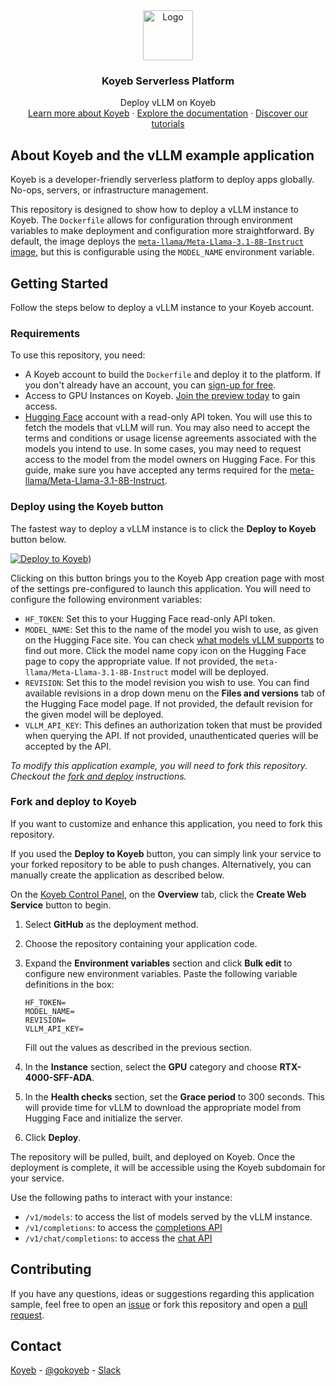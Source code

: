 <div align="center">
  <a href="https://koyeb.com">
    <img src="https://www.koyeb.com/static/images/icons/koyeb.svg" alt="Logo" width="80" height="80">
  </a>
  <h3 align="center">Koyeb Serverless Platform</h3>
  <p align="center">
    Deploy vLLM on Koyeb
    <br />
    <a href="https://koyeb.com">Learn more about Koyeb</a>
    ·
    <a href="https://koyeb.com/docs">Explore the documentation</a>
    ·
    <a href="https://koyeb.com/tutorials">Discover our tutorials</a>
  </p>
</div>

## About Koyeb and the vLLM example application

Koyeb is a developer-friendly serverless platform to deploy apps globally. No-ops, servers, or infrastructure management.

This repository is designed to show how to deploy a vLLM instance to Koyeb. The `Dockerfile` allows for configuration through environment variables to make deployment and configuration more straightforward. By default, the image deploys the [`meta-llama/Meta-Llama-3.1-8B-Instruct` image](https://huggingface.co/meta-llama/Meta-Llama-3.1-8B-Instruct), but this is configurable using the `MODEL_NAME` environment variable.

## Getting Started

Follow the steps below to deploy a vLLM instance to your Koyeb account.

### Requirements

To use this repository, you need:

- A Koyeb account to build the `Dockerfile` and deploy it to the platform. If you don't already have an account, you can [sign-up for free](https://app.koyeb.com/auth/signup).
- Access to GPU Instances on Koyeb. [Join the preview today](https://www.koyeb.com/ai) to gain access.
- [Hugging Face](https://huggingface.co/) account with a read-only API token. You will use this to fetch the models that vLLM will run. You may also need to accept the terms and conditions or usage license agreements associated with the models you intend to use. In some cases, you may need to request access to the model from the model owners on Hugging Face. For this guide, make sure you have accepted any terms required for the [meta-llama/Meta-Llama-3.1-8B-Instruct](https://huggingface.co/meta-llama/Meta-Llama-3.1-8B-Instruct).

### Deploy using the Koyeb button

The fastest way to deploy a vLLM instance is to click the **Deploy to Koyeb** button below.

[![Deploy to Koyeb](https://www.koyeb.com/static/images/deploy/button.svg)](https://app.koyeb.com/deploy?name=koyeb-vllm&type=git&repository=koyeb%2Fexample-vllm&branch=main&builder=dockerfile&instance_type=gpu-nvidia-rtx-4000-sff-ada&env%5BHF_TOKEN%5D=CHANGE_ME&ports=8000%3Bhttp%3B%2F&hc_grace_period%5B8000%5D=300))

Clicking on this button brings you to the Koyeb App creation page with most of the settings pre-configured to launch this application. You will need to configure the following environment variables:

- `HF_TOKEN`: Set this to your Hugging Face read-only API token.
- `MODEL_NAME`: Set this to the name of the model you wish to use, as given on the Hugging Face site. You can check [what models vLLM supports](https://docs.vllm.ai/en/latest/models/supported_models.html) to find out more. Click the model name copy icon on the Hugging Face page to copy the appropriate value. If not provided, the `meta-llama/Meta-Llama-3.1-8B-Instruct` model will be deployed.
- `REVISION`: Set this to the model revision you wish to use. You can find available revisions in a drop down menu on the **Files and versions** tab of the Hugging Face model page. If not provided, the default revision for the given model will be deployed.
- `VLLM_API_KEY`: This defines an authorization token that must be provided when querying the API. If not provided, unauthenticated queries will be accepted by the API.

_To modify this application example, you will need to fork this repository. Checkout the [fork and deploy](#fork-and-deploy-to-koyeb) instructions._

### Fork and deploy to Koyeb

If you want to customize and enhance this application, you need to fork this repository.

If you used the **Deploy to Koyeb** button, you can simply link your service to your forked repository to be able to push changes. Alternatively, you can manually create the application as described below.

On the [Koyeb Control Panel](https://app.koyeb.com/), on the **Overview** tab, click the **Create Web Service** button to begin.

1. Select **GitHub** as the deployment method.
2. Choose the repository containing your application code.
3. Expand the **Environment variables** section and click **Bulk edit** to configure new environment variables. Paste the following variable definitions in the box:

   ```
   HF_TOKEN=
   MODEL_NAME=
   REVISION=
   VLLM_API_KEY=
   ```

   Fill out the values as described in the previous section.

4. In the **Instance** section, select the **GPU** category and choose **RTX-4000-SFF-ADA**.
5. In the **Health checks** section, set the **Grace period** to 300 seconds. This will provide time for vLLM to download the appropriate model from Hugging Face and initialize the server.
6. Click **Deploy**.

The repository will be pulled, built, and deployed on Koyeb. Once the deployment is complete, it will be accessible using the Koyeb subdomain for your service.

Use the following paths to interact with your instance:

- `/v1/models`: to access the list of models served by the vLLM instance.
- `/v1/completions`: to access the [completions API](https://docs.vllm.ai/en/latest/getting_started/quickstart.html#using-openai-completions-api-with-vllm)
- `/v1/chat/completions`: to access the [chat API](https://docs.vllm.ai/en/latest/getting_started/quickstart.html#using-openai-chat-api-with-vllm)

## Contributing

If you have any questions, ideas or suggestions regarding this application sample, feel free to open an [issue](//github.com/koyeb/example-vllm/issues) or fork this repository and open a [pull request](//github.com/koyeb/example-vllm/pulls).

## Contact

[Koyeb](https://www.koyeb.com) - [@gokoyeb](https://twitter.com/gokoyeb) - [Slack](http://slack.koyeb.com/)
